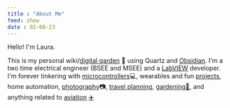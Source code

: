 ```yaml
---
title : "About Me"
feed: show
date : 02-08-23
---
```


Hello! I'm Laura. 

This is my personal wiki/[digital garden](notes/me/why-garden.md) 🐛 using Quartz and [Obsidian](notes/software/obsidian/Obsidian-Shortcuts.md). I'm a two time electrical engineer (BSEE and MSEE) and a [LabVIEW](notes/software/labview/LabVIEW.md) developer. I'm forever tinkering with [microcontrollers](notes/myprojects/environmental/WeatherStation.md)💻, wearables and fun [projects](notes/myprojects/Projects.md), home automation, [photography](https://laurasees.photography/)📷, [travel planning](notes/myadventures/travel/Trips.md), [gardening](notes/nature/plants/Native%20Plants.md)[🌺](notes/nature/plants/Flowers.md), and anything related to [aviation](notes/aviation/Aviation-Topics.md) [✈️](notes/myadventures/flights/Experiences.md)